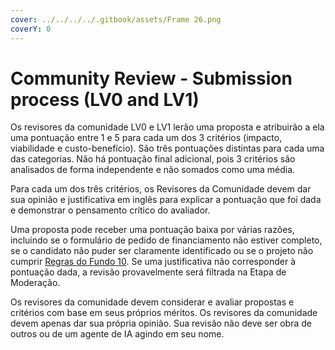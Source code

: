 ```yaml
---
cover: ../../../../.gitbook/assets/Frame 26.png
coverY: 0
---
```


# Community Review - Submission process (LV0 and LV1)

Os revisores da comunidade LV0 e LV1 lerão uma proposta e atribuirão a ela uma pontuação entre 1 e 5 para cada um dos 3 critérios (impacto, viabilidade e custo-benefício). São três pontuações distintas para cada uma das categorias. Não há pontuação final adicional, pois 3 critérios são analisados de forma independente e não somados como uma média.

Para cada um dos três critérios, os Revisores da Comunidade devem dar sua opinião e justificativa em inglês para explicar a pontuação que foi dada e demonstrar o pensamento crítico do avaliador.&#x20;

Uma proposta pode receber uma pontuação baixa por várias razões, incluindo se o formulário de pedido de financiamento não estiver completo, se o candidato não puder ser claramente identificado ou se o projeto não cumprir [Regras do Fundo 10](https://docs.projectcatalyst.io/legal/fund-rules). Se uma justificativa não corresponder à pontuação dada, a revisão provavelmente será filtrada na Etapa de Moderação.

Os revisores da comunidade devem considerar e avaliar propostas e critérios com base em seus próprios méritos. Os revisores da comunidade devem apenas dar sua própria opinião. Sua revisão não deve ser obra de outros ou de um agente de IA agindo em seu nome.
